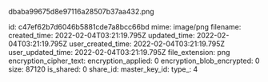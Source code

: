 dbaba99675d8e97116a28507b37aa432.png

id: c47ef62b7d6046b5881cde7a8bcc66bd
mime: image/png
filename: 
created_time: 2022-02-04T03:21:19.795Z
updated_time: 2022-02-04T03:21:19.795Z
user_created_time: 2022-02-04T03:21:19.795Z
user_updated_time: 2022-02-04T03:21:19.795Z
file_extension: png
encryption_cipher_text: 
encryption_applied: 0
encryption_blob_encrypted: 0
size: 87120
is_shared: 0
share_id: 
master_key_id: 
type_: 4